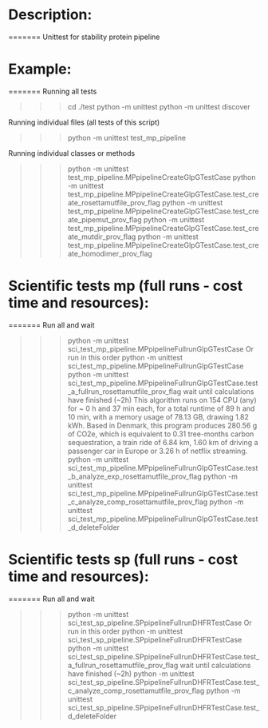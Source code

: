 # Description:
=======
Unittest for stability protein pipeline

# Example:
=======
Running all tests 
>>> cd ./test
>>> python -m unittest
>>> python -m unittest discover

Running individual files (all tests of this script)
>>> python -m unittest test_mp_pipeline

Running individual classes or methods
>>> python -m unittest test_mp_pipeline.MPpipelineCreateGlpGTestCase
>>> python -m unittest test_mp_pipeline.MPpipelineCreateGlpGTestCase.test_create_rosettamutfile_prov_flag
>>> python -m unittest test_mp_pipeline.MPpipelineCreateGlpGTestCase.test_create_pipemut_prov_flag
>>> python -m unittest test_mp_pipeline.MPpipelineCreateGlpGTestCase.test_create_mutdir_prov_flag
>>> python -m unittest test_mp_pipeline.MPpipelineCreateGlpGTestCase.test_create_homodimer_prov_flag


# Scientific tests mp (full runs - cost time and resources):
=======
Run all and wait
>>> python -m unittest sci_test_mp_pipeline.MPpipelineFullrunGlpGTestCase
Or run in this order
>>> python -m unittest sci_test_mp_pipeline.MPpipelineFullrunGlpGTestCase
>>> python -m unittest sci_test_mp_pipeline.MPpipelineFullrunGlpGTestCase.test_a_fullrun_rosettamutfile_prov_flag
wait until calculations have finished (~2h)
This algorithm runs on 154 CPU (any) for ~ 0 h and 37 min each, for a total runtime of 89 h and 10 min, with a memory usage of 78.13 GB, drawing 1.82 kWh. Based in Denmark, this program produces 280.56 g of CO2e, which is equivalent to 0.31 tree-months carbon sequestration, a train ride of 6.84 km, 1.60 km of driving a passenger car in Europe or 3.26 h of netflix streaming.
>>> python -m unittest sci_test_mp_pipeline.MPpipelineFullrunGlpGTestCase.test_b_analyze_exp_rosettamutfile_prov_flag
>>> python -m unittest sci_test_mp_pipeline.MPpipelineFullrunGlpGTestCase.test_c_analyze_comp_rosettamutfile_prov_flag
>>> python -m unittest sci_test_mp_pipeline.MPpipelineFullrunGlpGTestCase.test_d_deleteFolder


# Scientific tests sp (full runs - cost time and resources):
=======
Run all and wait
>>> python -m unittest sci_test_sp_pipeline.SPpipelineFullrunDHFRTestCase
Or run in this order
>>> python -m unittest sci_test_sp_pipeline.SPpipelineFullrunDHFRTestCase
>>> python -m unittest sci_test_sp_pipeline.SPpipelineFullrunDHFRTestCase.test_a_fullrun_rosettamutfile_prov_flag
wait until calculations have finished (~2h)
>>> python -m unittest sci_test_sp_pipeline.SPpipelineFullrunDHFRTestCase.test_c_analyze_comp_rosettamutfile_prov_flag
>>> python -m unittest sci_test_sp_pipeline.SPpipelineFullrunDHFRTestCase.test_d_deleteFolder
